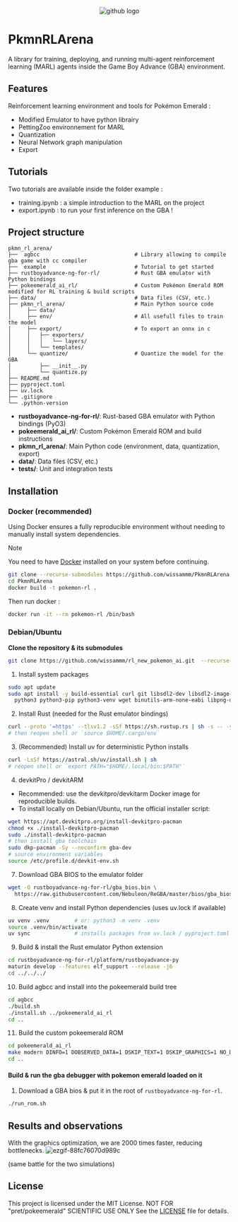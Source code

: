 <p align="center">
  <img src="https://github.com/user-attachments/assets/af723042-4714-4f7d-aeef-c7d77583ab47" alt="github logo">
</p>

# PkmnRLArena
A library for training, deploying, and running multi-agent reinforcement learning (MARL) agents inside the Game Boy Advance (GBA) environment.

## Features
Reinforcement learning environment and tools for Pokémon Emerald : 
- Modified Emulator to have python librairy 
- PettingZoo environnement for MARL
- Quantization 
- Neural Network graph manipulation 
- Export 

## Tutorials 
Two tutorials are available inside the folder example :
- training.ipynb : a simple introduction to the MARL on the project
- export.ipynb : to run your first inference on the GBA !

## Project structure
```
pkmn_rl_arena/
├──  agbcc                              # Library allowing to compile gba game with cc compiler
├──  example                            # Tutorial to get started
├── rustboyadvance-ng-for-rl/           # Rust GBA emulator with Python bindings
├── pokeemerald_ai_rl/                  # Custom Pokémon Emerald ROM modified for RL training & build scripts
├── data/                               # Data files (CSV, etc.)
├── pkmn_rl_arena/                      # Main Python source code
│     ├── data/ 
│     ├── env/                          # All usefull files to train the model
│     ├── export/                       # To export an onnx in c 
│     │   ├── exporters/
│     │   │   └── layers/
│     │   └── templates/
│     └── quantize/                     # Quantize the model for the GBA
│         ├── __init__.py
│         └── quantize.py
├── README.md
├── pyproject.toml
├── uv.lock
├── .gitignore
└── .python-version
```
- **rustboyadvance-ng-for-rl/**: Rust-based GBA emulator with Python bindings (PyO3)
- **pokeemerald_ai_rl/**: Custom Pokémon Emerald ROM and build instructions
- **pkmn_rl_arena/**: Main Python code (environment, data, quantization, export)
- **data/**: Data files (CSV, etc.)
- **tests/**: Unit and integration tests 

##  Installation 
### Docker (recommended)
Using Docker ensures a fully reproducible environment without needing to manually install system dependencies.

> [!NOTE]  
> You need to have [Docker](https://docs.docker.com/get-docker/) installed on your system before continuing.

```bash
git clone --recurse-submodules https://github.com/wissammm/PkmnRLArena.git
cd PkmnRLArena
docker build -t pokemon-rl .
```

Then run docker : 
```bash
docker run -it --rm pokemon-rl /bin/bash
```

### Debian/Ubuntu


**Clone the repository & its submodules**
```bash
git clone https://github.com/wissammm/rl_new_pokemon_ai.git  --recurse-submodule 
```

1. Install system packages
```bash
sudo apt update
sudo apt install -y build-essential curl git libsdl2-dev libsdl2-image-dev \
  python3 python3-pip python3-venv wget binutils-arm-none-eabi libpng-dev gdebi-core
```

2. Install Rust (needed for the Rust emulator bindings)
```bash
curl --proto '=https' --tlsv1.2 -sSf https://sh.rustup.rs | sh -s -- -y
# then reopen shell or `source $HOME/.cargo/env`
```

3. (Recommended) Install uv for deterministic Python installs
```bash
curl -LsSf https://astral.sh/uv/install.sh | sh
# reopen shell or `export PATH="$HOME/.local/bin:$PATH"`
```

4. devkitPro / devkitARM
- Recommended: use the devkitpro/devkitarm Docker image for reproducible builds.
- To install locally on Debian/Ubuntu, run the official installer script:
```bash
wget https://apt.devkitpro.org/install-devkitpro-pacman
chmod +x ./install-devkitpro-pacman
sudo ./install-devkitpro-pacman
# then install gba toolchain
sudo dkp-pacman -Sy --noconfirm gba-dev
# source environment variables
source /etc/profile.d/devkit-env.sh
```

7. Download GBA BIOS to the emulator folder
```bash
wget -O rustboyadvance-ng-for-rl/gba_bios.bin \
  https://raw.githubusercontent.com/Nebuleon/ReGBA/master/bios/gba_bios.bin
```

8. Create venv and install Python dependencies (uses uv.lock if available)
```bash
uv venv .venv        # or: python3 -m venv .venv
source .venv/bin/activate
uv sync              # installs packages from uv.lock / pyproject.toml
```

9. Build & install the Rust emulator Python extension
```bash
cd rustboyadvance-ng-for-rl/platform/rustboyadvance-py
maturin develop --features elf_support --release -j6
cd ../../../
```

10. Build agbcc and install into the pokeemerald build tree
```bash
cd agbcc
./build.sh
./install.sh ../pokeemerald_ai_rl
cd ..
```

11. Build the custom pokeemerald ROM
```bash
cd pokeemerald_ai_rl
make modern DINFO=1 DOBSERVED_DATA=1 DSKIP_TEXT=1 DSKIP_GRAPHICS=1 NO_DEBUG_PRINT=1 -j$(nproc)
cd ..
```

#### Build & run the gba debugger with pokemon emerald loaded on it

1. Download a GBA bios & put it in the root of `rustboyadvance-ng-for-rl`.
```bash
./run_rom.sh
```

## Results and observations
With the graphics optimization, we are 2000 times faster, reducing bottlenecks.
![ezgif-88fc76070d989c](https://github.com/user-attachments/assets/cf5e3ef2-1603-4af7-b740-3617784c1241)

(same battle for the two simulations)

## License
This project is licensed under the MIT License. NOT FOR "pret/pokeemerald" SCIENTIFIC USE ONLY
See the [LICENSE](LICENSE) file for details.
